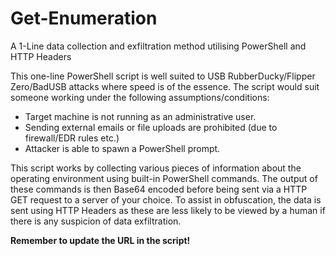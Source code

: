 # Get-Enumeration
A 1-Line data collection and exfiltration method utilising PowerShell and HTTP Headers

This one-line PowerShell script is well suited to USB RubberDucky/Flipper Zero/BadUSB attacks where speed is of the essence. The script would suit someone working under the following assumptions/conditions:

- Target machine is not running as an administrative user.
- Sending external emails or file uploads are prohibited (due to firewall/EDR rules etc.)
- Attacker is able to spawn a PowerShell prompt.

This script works by collecting various pieces of information about the operating environment using built-in PowerShell commands. The output of these commands is then Base64 encoded before being sent via a HTTP GET request to a server of your choice. To assist in obfuscation, the data is sent using HTTP Headers as these are less likely to be viewed by a human if there is any suspicion of data exfiltration.

**Remember to update the URL in the script!**



